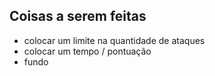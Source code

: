
## Coisas a serem feitas

- colocar um limite na quantidade de ataques
- colocar um tempo / pontuação
- fundo
